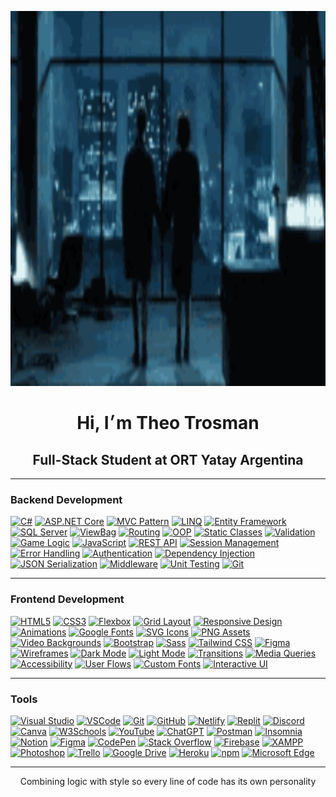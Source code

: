 <p align="center">
  <img src="fight-club.gif" width="800" height="600" alt="ascii banner"/>
</p>

<h1 align="center">Hi, I׳m Theo Trosman</h1>
<h2 align="center">Full-Stack Student at ORT Yatay Argentina</h2> 

--- 

### Backend Development

[![C#](https://img.shields.io/badge/C%23-0f1c2e?style=for-the-badge&logo=csharp&logoColor=white)](https://github.com/theotrosman/TP_05-4lD)
[![ASP.NET Core](https://img.shields.io/badge/ASP.NET%20Core-1a2739?style=for-the-badge&logo=dotnet&logoColor=8ab4f8)](https://github.com/theotrosman/TP_04-4lD)
[![MVC Pattern](https://img.shields.io/badge/MVC-0f1c2e?style=for-the-badge&logo=visualstudiocode&logoColor=white)](https://github.com/theotrosman/ESCAPE-C137)
[![LINQ](https://img.shields.io/badge/LINQ-1a2739?style=for-the-badge&logo=codewars&logoColor=8ab4f8)](https://github.com/theotrosman/TP_05-4lD)
[![Entity Framework](https://img.shields.io/badge/Entity%20Framework-0f1c2e?style=for-the-badge&logo=dotnet&logoColor=white)](https://github.com/theotrosman/TP_04-4lD)
[![SQL Server](https://img.shields.io/badge/SQL%20Server-1a2739?style=for-the-badge&logo=microsoftsqlserver&logoColor=8ab4f8)](https://github.com/theotrosman/TP_04-4lD)
[![ViewBag](https://img.shields.io/badge/ViewBag-0f1c2e?style=for-the-badge&logo=data&logoColor=white)](https://github.com/theotrosman/ESCAPE-C137)
[![Routing](https://img.shields.io/badge/Routing-1a2739?style=for-the-badge&logo=github&logoColor=8ab4f8)](https://github.com/theotrosman/TP_05-4lD)
[![OOP](https://img.shields.io/badge/OOP-0f1c2e?style=for-the-badge&logo=abstract&logoColor=white)](https://github.com/theotrosman/TP_05-4lD)
[![Static Classes](https://img.shields.io/badge/Static%20Classes-1a2739?style=for-the-badge&logo=circle&logoColor=8ab4f8)](https://github.com/theotrosman/ESCAPE-C137)
[![Validation](https://img.shields.io/badge/Validation-0f1c2e?style=for-the-badge&logo=check&logoColor=white)](https://github.com/theotrosman/TP_05-4lD)
[![Game Logic](https://img.shields.io/badge/Game%20Logic-1a2739?style=for-the-badge&logo=joystick&logoColor=8ab4f8)](https://github.com/theotrosman/ESCAPE-C137)
[![JavaScript](https://img.shields.io/badge/JavaScript-0f1c2e?style=for-the-badge&logo=javascript&logoColor=white)](https://github.com/theotrosman/ESCAPE-C137)
[![REST API](https://img.shields.io/badge/REST%20API-1a2739?style=for-the-badge&logo=cloud&logoColor=8ab4f8)](https://github.com/theotrosman/TP_04-4lD)
[![Session Management](https://img.shields.io/badge/Session%20Management-0f1c2e?style=for-the-badge&logo=session&logoColor=white)](https://github.com/theotrosman/ESCAPE-C137)
[![Error Handling](https://img.shields.io/badge/Error%20Handling-1a2739?style=for-the-badge&logo=bug&logoColor=8ab4f8)](https://github.com/theotrosman/TP_05-4lD)
[![Authentication](https://img.shields.io/badge/Authentication-0f1c2e?style=for-the-badge&logo=unlock&logoColor=white)](https://github.com/theotrosman/TP_05-4lD)
[![Dependency Injection](https://img.shields.io/badge/Dependency%20Injection-1a2739?style=for-the-badge&logo=syringe&logoColor=8ab4f8)](https://github.com/theotrosman/TP_04-4lD)
[![JSON Serialization](https://img.shields.io/badge/JSON%20Serialization-0f1c2e?style=for-the-badge&logo=json&logoColor=white)](https://github.com/theotrosman/TP_05-4lD)
[![Middleware](https://img.shields.io/badge/Middleware-1a2739?style=for-the-badge&logo=microsoft&logoColor=8ab4f8)](https://github.com/theotrosman/TP_04-4lD)
[![Unit Testing](https://img.shields.io/badge/Unit%20Testing-0f1c2e?style=for-the-badge&logo=testtube&logoColor=white)](https://github.com/theotrosman/TP_05-4lD)
[![Git](https://img.shields.io/badge/Git-1a2739?style=for-the-badge&logo=git&logoColor=white)](https://github.com/theotrosman)

---

### Frontend Development

[![HTML5](https://img.shields.io/badge/HTML5-0f1c2e?style=for-the-badge&logo=html5&logoColor=white)](https://github.com/theotrosman/PROMED)
[![CSS3](https://img.shields.io/badge/CSS3-1a2739?style=for-the-badge&logo=css3&logoColor=8ab4f8)](https://github.com/theotrosman/EBTOOLS)
[![Flexbox](https://img.shields.io/badge/Flexbox-0f1c2e?style=for-the-badge&logo=css3&logoColor=white)](https://github.com/theotrosman/PROMED)
[![Grid Layout](https://img.shields.io/badge/CSS%20Grid-1a2739?style=for-the-badge&logo=csswizardry&logoColor=8ab4f8)](https://github.com/theotrosman/TP_01A-4lD)
[![Responsive Design](https://img.shields.io/badge/Responsive%20Design-0f1c2e?style=for-the-badge&logo=responsive&logoColor=white)](https://github.com/theotrosman/PROMED)
[![Animations](https://img.shields.io/badge/CSS%20Animations-1a2739?style=for-the-badge&logo=css3&logoColor=8ab4f8)](https://github.com/theotrosman/ESCAPE-C137)
[![Google Fonts](https://img.shields.io/badge/Google%20Fonts-0f1c2e?style=for-the-badge&logo=google&logoColor=white)](https://github.com/theotrosman/TP_01A-4lD)
[![SVG Icons](https://img.shields.io/badge/SVG-1a2739?style=for-the-badge&logo=svg&logoColor=8ab4f8)](https://github.com/theotrosman/PROMED)
[![PNG Assets](https://img.shields.io/badge/PNG-0f1c2e?style=for-the-badge&logo=file-image&logoColor=white)](https://github.com/theotrosman/TP_01A-4lD)
[![Video Backgrounds](https://img.shields.io/badge/Video%20Background-1a2739?style=for-the-badge&logo=video&logoColor=8ab4f8)](https://github.com/theotrosman/PROMED)
[![Bootstrap](https://img.shields.io/badge/Bootstrap-0f1c2e?style=for-the-badge&logo=bootstrap&logoColor=white)](https://github.com/theotrosman/PROMED)
[![Sass](https://img.shields.io/badge/Sass-1a2739?style=for-the-badge&logo=sass&logoColor=8ab4f8)](https://github.com/theotrosman/EBTOOLS)
[![Tailwind CSS](https://img.shields.io/badge/TailwindCSS-0f1c2e?style=for-the-badge&logo=tailwindcss&logoColor=white)](https://github.com/theotrosman/PROMED)
[![Figma](https://img.shields.io/badge/Figma-1a2739?style=for-the-badge&logo=figma&logoColor=8ab4f8)](https://github.com/theotrosman/EBTOOLS)
[![Wireframes](https://img.shields.io/badge/Wireframes-0f1c2e?style=for-the-badge&logo=simpleicons&logoColor=white)](https://github.com/theotrosman/EBTOOLS)
[![Dark Mode](https://img.shields.io/badge/Dark%20Mode-1a2739?style=for-the-badge&logo=moon&logoColor=8ab4f8)](https://github.com/theotrosman/PROMED)
[![Light Mode](https://img.shields.io/badge/Light%20Mode-0f1c2e?style=for-the-badge&logo=sun&logoColor=white)](https://github.com/theotrosman/PROMED)
[![Transitions](https://img.shields.io/badge/Transitions-1a2739?style=for-the-badge&logo=transition&logoColor=8ab4f8)](https://github.com/theotrosman/ESCAPE-C137)
[![Media Queries](https://img.shields.io/badge/Media%20Queries-0f1c2e?style=for-the-badge&logo=css3&logoColor=white)](https://github.com/theotrosman/EBTOOLS)
[![Accessibility](https://img.shields.io/badge/Accessibility-1a2739?style=for-the-badge&logo=accessibility&logoColor=8ab4f8)](https://github.com/theotrosman/PROMED)
[![User Flows](https://img.shields.io/badge/User%20Flows-0f1c2e?style=for-the-badge&logo=user&logoColor=white)](https://github.com/theotrosman/TP_01A-4lD)
[![Custom Fonts](https://img.shields.io/badge/Custom%20Fonts-1a2739?style=for-the-badge&logo=font&logoColor=8ab4f8)](https://github.com/theotrosman/EBTOOLS)
[![Interactive UI](https://img.shields.io/badge/Interactive%20UI-0f1c2e?style=for-the-badge&logo=interactive&logoColor=white)](https://github.com/theotrosman/ESCAPE-C137)

---

### Tools

[![Visual Studio](https://img.shields.io/badge/Visual%20Studio-1a2739?style=for-the-badge&logo=visualstudio&logoColor=white)](https://github.com/theotrosman/TP_05-4lD)
[![VSCode](https://img.shields.io/badge/VSCode-0f1c2e?style=for-the-badge&logo=visual-studio-code&logoColor=8ab4f8)](https://github.com/theotrosman/EBTOOLS)
[![Git](https://img.shields.io/badge/Git-1a2739?style=for-the-badge&logo=git&logoColor=white)](https://github.com/theotrosman/)
[![GitHub](https://img.shields.io/badge/GitHub-0f1c2e?style=for-the-badge&logo=github&logoColor=8ab4f8)](https://github.com/theotrosman)
[![Netlify](https://img.shields.io/badge/Netlify-1a2739?style=for-the-badge&logo=netlify&logoColor=white)](https://github.com/theotrosman/PROMED)
[![Replit](https://img.shields.io/badge/Replit-0f1c2e?style=for-the-badge&logo=replit&logoColor=8ab4f8)]()
[![Discord](https://img.shields.io/badge/Discord-1a2739?style=for-the-badge&logo=discord&logoColor=white)]()
[![Canva](https://img.shields.io/badge/Canva-0f1c2e?style=for-the-badge&logo=canva&logoColor=8ab4f8)]()
[![W3Schools](https://img.shields.io/badge/W3Schools-1a2739?style=for-the-badge&logo=w3schools&logoColor=white)]()
[![YouTube](https://img.shields.io/badge/YouTube-0f1c2e?style=for-the-badge&logo=youtube&logoColor=8ab4f8)]()
[![ChatGPT](https://img.shields.io/badge/ChatGPT-1a2739?style=for-the-badge&logo=openai&logoColor=white)]()
[![Postman](https://img.shields.io/badge/Postman-0f1c2e?style=for-the-badge&logo=postman&logoColor=8ab4f8)]()
[![Insomnia](https://img.shields.io/badge/Insomnia-1a2739?style=for-the-badge&logo=insomnia&logoColor=white)]()
[![Notion](https://img.shields.io/badge/Notion-0f1c2e?style=for-the-badge&logo=notion&logoColor=8ab4f8)]()
[![Figma](https://img.shields.io/badge/Figma-1a2739?style=for-the-badge&logo=figma&logoColor=white)]()
[![CodePen](https://img.shields.io/badge/CodePen-0f1c2e?style=for-the-badge&logo=codepen&logoColor=8ab4f8)]()
[![Stack Overflow](https://img.shields.io/badge/Stack%20Overflow-1a2739?style=for-the-badge&logo=stackoverflow&logoColor=white)]()
[![Firebase](https://img.shields.io/badge/Firebase-0f1c2e?style=for-the-badge&logo=firebase&logoColor=8ab4f8)]()
[![XAMPP](https://img.shields.io/badge/XAMPP-1a2739?style=for-the-badge&logo=xampp&logoColor=white)]()
[![Photoshop](https://img.shields.io/badge/Photoshop-0f1c2e?style=for-the-badge&logo=adobephotoshop&logoColor=8ab4f8)]()
[![Trello](https://img.shields.io/badge/Trello-1a2739?style=for-the-badge&logo=trello&logoColor=white)]()
[![Google Drive](https://img.shields.io/badge/Google%20Drive-0f1c2e?style=for-the-badge&logo=googledrive&logoColor=8ab4f8)]()
[![Heroku](https://img.shields.io/badge/Heroku-1a2739?style=for-the-badge&logo=heroku&logoColor=white)]()
[![npm](https://img.shields.io/badge/npm-0f1c2e?style=for-the-badge&logo=npm&logoColor=8ab4f8)]()
[![Microsoft Edge](https://img.shields.io/badge/Edge-1a2739?style=for-the-badge&logo=microsoftedge&logoColor=white)]()

---

<p align="center">
Combining logic with style so every line of code has its own personality
</p>
